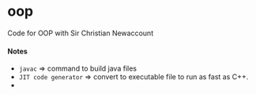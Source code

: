 # oop
Code for OOP with Sir Christian Newaccount

#### Notes

- ```javac``` => command to build java files
- ```JIT code generator``` => convert to executable file to run as fast as C++.
-  
